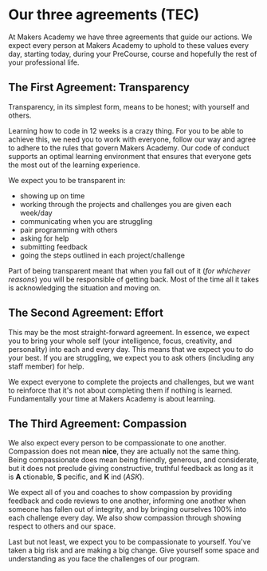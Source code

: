 # Our three agreements (TEC)

At Makers Academy we have three agreements that guide our actions. We expect every person at Makers Academy to uphold to these values every day, starting today, during your PreCourse, course and hopefully the rest of your professional life.

## The First Agreement: Transparency

Transparency, in its simplest form, means to be honest; with yourself and others.

Learning how to code in 12 weeks is a crazy thing. For you to be able to achieve this, we need you to work with everyone, follow our way and agree to adhere to the rules that govern Makers Academy. Our code of conduct supports an optimal learning environment that ensures that everyone gets the most out of the learning experience.

We expect you to be transparent in:
- showing up on time
- working through the projects and challenges you are given each week/day
- communicating when you are struggling
- pair programming with others
- asking for help
- submitting feedback
- going the steps outlined in each project/challenge

Part of being transparent meant that when you fall out of it (_for whichever reasons_) you will be responsible of getting back. Most of the time all it takes is acknowledging the situation and moving on.

## The Second Agreement: Effort

This may be the most straight-forward agreement. In essence, we expect you to bring your whole self (your intelligence, focus, creativity, and personality) into each and every day. This means that we expect you to do your best. If you are struggling, we expect you to ask others (including any staff member) for help.

We expect everyone to complete the projects and challenges, but we want to reinforce that it's not about completing them if nothing is learned. Fundamentally your time at Makers Academy is about learning.

## The Third Agreement: Compassion

We also expect every person to be compassionate to one another. Compassion does not mean **nice**, they are actually not the same thing. Being compassionate does mean being friendly, generous, and considerate, but it does not preclude giving constructive, truthful feedback as long as it is **A** ctionable, **S** pecific, and **K** ind (_ASK_).

We expect all of you and coaches to show compassion by providing feedback and code reviews to one another, informing one another when someone has fallen out of integrity, and by bringing ourselves 100% into each challenge every day. We also show compassion through showing respect to others and our space.

Last but not least, we expect you to be compassionate to yourself. You've taken a big risk and are making a big change. Give yourself some space and understanding as you face the challenges of our program.
